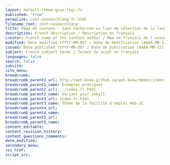 ```yaml
---
layout: default-theme-gcwu-fegc-fr
published: "true"
permalink: cont-nosearchlang-fr.html
filename_root: cont-nosearchlang
title: Page de contenu - Sans recherche ou lien de sélection de la langue - Thème de la facilité d'emploi Web GC
description: French description / Description en français
creator: French name of the content author / Nom en français de l'auteur du contenu
modified: Date modified (YYYY-MM-DD) / Date de modification (AAAA-MM-JJ)
issued: Date published (YYYY-MM-DD) / Date de publication (AAAA-MM-JJ)
subject: French subject terms / Termes de sujet en français
languages: false
search: false
subsite:
site_menu:
breadcrumb:
breadcrumb_parent1_url: http://wet-boew.github.io/wet-boew/demos/index-fra.html
breadcrumb_parent1_name: Exemples pratiques
breadcrumb_parent2_url: ../index-fr.html
breadcrumb_parent2_name: Variant pour Jekyll
breadcrumb_parent3_url: index-fr.html
breadcrumb_parent3_name: Thème de la facilité d'emploi Web GC
breadcrumb_parent4_url:
breadcrumb_parent4_name:
breadcrumb_parent5_url:
breadcrumb_parent5_name:
content_editable:
content_revision_history:
content_questions_comments:
date_modified:
secondary_menu:
css_href:
script_src:
---
```


